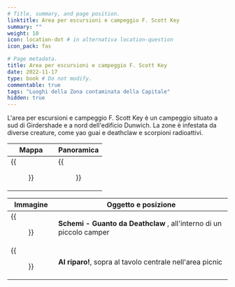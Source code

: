 ```yaml
---
# Title, summary, and page position.
linktitle: Area per escursioni e campeggio F. Scott Key
summary: ""
weight: 10
icon: location-dot # in alternativa location-question
icon_pack: fas

# Page metadata.
title: Area per escursioni e campeggio F. Scott Key
date: 2022-11-17
type: book # Do not modify.
commentable: true
tags: "Luoghi della Zona contaminata della Capitale"
hidden: true
---
```


L'area per escursioni e campeggio F. Scott Key è un campeggio situato a sud di Girdershade e a nord dell'edificio Dunwich. La zone è infestata da diverse creature, come yao guai e deathclaw e scorpioni radioattivi.

| Mappa                         | Panoramica          |
| ----------------------------- | ------------------- |
| {{<figure src="fo3/FSKT_Campground_loc.webp">}} | {{<figure src="fo3/Scott_Key.webp">}} |

| Immagine                                              | Oggetto e posizione                                                 |
| ----------------------------------------------------- | ------------------------------------------------------------------- |
| {{<figure src="fo3/F_Scott_Key_trail_and_campground_blue_print.webp">}} | **Schemi - Guanto da Deathclaw** , all'interno di un piccolo camper |
| {{<figure src="fo3/Duck_'n_cover_scott.webp">}}                         | **Al riparo!**, sopra al tavolo centrale nell'area picnic           |


